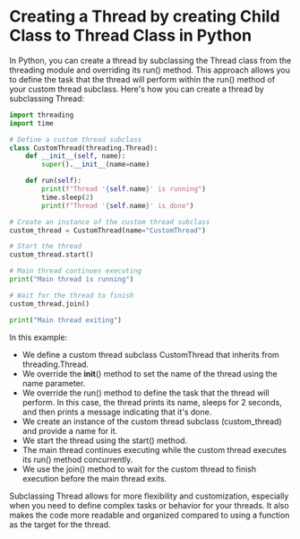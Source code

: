 # Creating a Thread by creating Child Class to Thread Class in Python

In Python, you can create a thread by subclassing the Thread class from the threading module and overriding its run() method. This approach allows you to define the task that the thread will perform within the run() method of your custom thread subclass. Here's how you can create a thread by subclassing Thread:

```python
import threading
import time

# Define a custom thread subclass
class CustomThread(threading.Thread):
    def __init__(self, name):
        super().__init__(name=name)

    def run(self):
        print(f"Thread '{self.name}' is running")
        time.sleep(2)
        print(f"Thread '{self.name}' is done")

# Create an instance of the custom thread subclass
custom_thread = CustomThread(name="CustomThread")

# Start the thread
custom_thread.start()

# Main thread continues executing
print("Main thread is running")

# Wait for the thread to finish
custom_thread.join()

print("Main thread exiting")
```

In this example:

- We define a custom thread subclass CustomThread that inherits from threading.Thread.
- We override the __init__() method to set the name of the thread using the name parameter.
- We override the run() method to define the task that the thread will perform. In this case, the thread prints its name, sleeps for 2 seconds, and then prints a message indicating that it's done.
- We create an instance of the custom thread subclass (custom_thread) and provide a name for it.
- We start the thread using the start() method.
- The main thread continues executing while the custom thread executes its run() method concurrently.
- We use the join() method to wait for the custom thread to finish execution before the main thread exits.


Subclassing Thread allows for more flexibility and customization, especially when you need to define complex tasks or behavior for your threads. It also makes the code more readable and organized compared to using a function as the target for the thread.